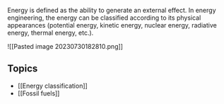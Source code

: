Energy is defined as the ability to generate an external effect. In energy engineering, the energy can be classified according to its physical appearances (potential energy, kinetic energy, nuclear energy, radiative energy, thermal energy, etc.).

![[Pasted image 20230730182810.png]]


## Topics
- [[Energy classification]]
- [[Fossil fuels]]